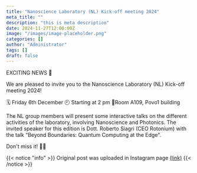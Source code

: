 ```yaml
---
title: "Nanoscience Laboratory (NL) Kick-off meeting 2024"
meta_title: ""
description: "this is meta description"
date: 2024-11-27T12:00:00Z
image: "/images/image-placeholder.png"
categories: []
author: "Administrator"
tags: []
draft: false
---
```


EXCITING NEWS 💫

We are pleased to invite you to the Nanoscience Laboratory (NL) Kick-off meeting 2024!

🗓 Friday 6th December
🕘 Starting at 2 pm
📍Room A109, Povo1 building

The NL group members will present some interactive talks on the different activities of the laboratory, involving Nanoscience and Photonics.
The invited speaker for this edition is Dott. Roberto Siagri (CEO Rotonium) with the talk “Beyond Boundaries: Quantum Computing at the Edge".

Don't miss it! 🔬💡

{{< notice "info" >}}
Original post was uploaded in Instagram page [(link)](https://www.instagram.com/p/DC4ROMwIm1x/?utm_source=ig_web_copy_link&igsh=MzRlODBiNWFlZA==)
{{< /notice >}}